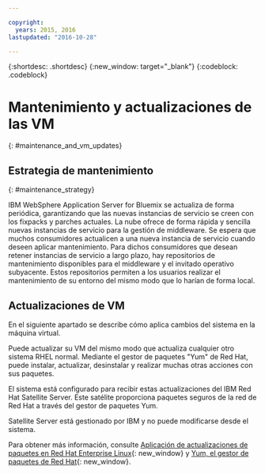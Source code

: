 ```yaml
---

copyright:
  years: 2015, 2016
lastupdated: "2016-10-28"

---
```


{:shortdesc: .shortdesc}
{:new_window: target="_blank"}
{:codeblock: .codeblock}

# Mantenimiento y actualizaciones de las VM
{: #maintenance_and_vm_updates}

## Estrategia de mantenimiento
{: #maintenance_strategy}

IBM WebSphere Application Server for Bluemix se actualiza de forma periódica, garantizando que las nuevas instancias de servicio se creen con los fixpacks y parches actuales. La nube ofrece de forma rápida y sencilla nuevas instancias de servicio para la gestión de middleware. Se espera que muchos consumidores actualicen a una nueva instancia de servicio cuando deseen aplicar mantenimiento. Para dichos consumidores que desean retener instancias de servicio a largo plazo, hay repositorios de mantenimiento disponibles para el
middleware y el invitado operativo subyacente. Estos repositorios permiten a los usuarios realizar el mantenimiento de su entorno del mismo modo que lo harían de forma local.

## Actualizaciones de VM

En el siguiente apartado se describe cómo aplica cambios del sistema en la máquina virtual.

Puede actualizar su VM del mismo modo que actualiza cualquier otro sistema RHEL normal. Mediante el gestor de paquetes "Yum" de Red Hat, puede instalar, actualizar, desinstalar y realizar muchas otras acciones con sus paquetes.

El sistema está configurado para recibir estas actualizaciones del IBM Red Hat Satellite Server. Este satélite proporciona paquetes seguros de la red de Red Hat a través del gestor de paquetes Yum.

Satellite Server está gestionado por IBM y no puede modificarse desde el sistema.

Para obtener más información, consulte [Aplicación de actualizaciones de paquetes en Red Hat Enterprise Linux](https://access.redhat.com/articles/11258#rhel6){: new_window} y [Yum, el gestor de paquetes de Red Hat](https://access.redhat.com/documentation/en-US/Red_Hat_Enterprise_Linux/6/html/Deployment_Guide/ch-yum.html){: new_window}.
